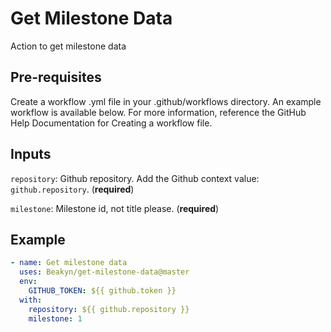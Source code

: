 # Get Milestone Data

Action to get milestone data

## Pre-requisites

Create a workflow .yml file in your .github/workflows directory. An example workflow is available below. For more information, reference the GitHub Help Documentation for Creating a workflow file.

## Inputs

`repository`: Github repository. Add the Github context value: `github.repository`. (**required**)

`milestone`: Milestone id, not title please. (**required**)

## Example

```yaml
- name: Get milestone data
  uses: Beakyn/get-milestone-data@master
  env:
    GITHUB_TOKEN: ${{ github.token }}
  with:
    repository: ${{ github.repository }}
    milestone: 1
```